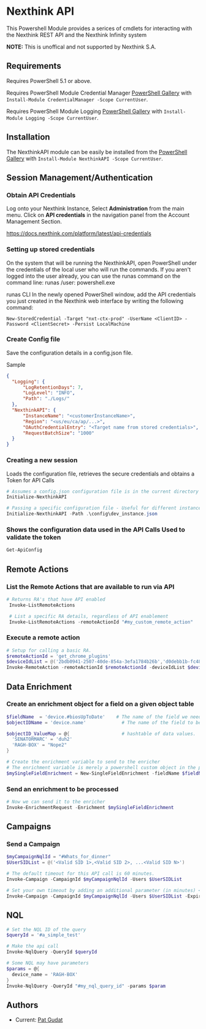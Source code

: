 # Nexthink API

This Powershell Module provides a serices of cmdlets for interacting with the Nexthink REST API and the Nexthink Infinity system

**NOTE:**  This is unoffical and not supported by Nexthink S.A.

## Requirements

Requires PowerShell 5.1 or above.

Requires PowerShell Module Credential Manager [PowerShell Gallery](https://www.powershellgallery.com/packages/CredentialManager/2.0) with `Install-Module CredentialManager -Scope CurrentUser`.

Requires PowerShell Module Logging [PowerShell Gallery](https://www.powershellgallery.com/packages/Logging/4.8.5) with `Install-Module Logging -Scope CurrentUser`.

## Installation

The NexthinkAPI module can be easily be installed from the [PowerShell Gallery](https://www.powershellgallery.com/packages/NexthinkAPI) with `Install-Module NexthinkAPI -Scope CurrentUser`.

## Session Management/Authentication

### Obtain API Credentials

Log onto your Nexthink Instance, Select **Administration** from the main menu.  Click on **API credentials** in the navigation panel from the Account Management Section.

<https://docs.nexthink.com/platform/latest/api-credentials>

### Setting up stored credentials

On the system that will be running the NexthinkAPI, open PowerShell under the credentials of the local user who will run the commands.  If you aren't logged into the user already, you can use the runas command on the command line: runas /user:<service account> powershell.exe

runas CLI
In the newly opened PowerShell window, add the API credentials you just created in the Nexthink web interface by writing the following command:

`New-StoredCredential -Target "nxt-ctx-prod" -UserName <ClientID> -Password <ClientSecret> -Persist LocalMachine`

### Create Config file
  
  Save the configuration details in a config.json file.
  
  Sample

  ```Json
  {
    "Logging": {
        "LogRetentionDays": 7,
        "LogLevel": "INFO",
        "Path": "./Logs/"
    },
    "NexthinkAPI": {
        "InstanceName": "<customerInstanceName>",
        "Region": "<us/eu/ca/ap/...>",
        "OAuthCredentialEntry": "<Target name from stored credentials>",
        "RequestBatchSize": "1000"
    }
}
```
  
### Creating a new session

  Loads the configuration file, retrieves the secure credentials and obtains a Token for API Calls
  
```PowerShell
# Assumes a config.json configuration file is in the current directory
Initialize-NexthinkAPI

# Passing a specific configuration file - Useful for different instances
Initialize-NexthinkAPI -Path .\config\dev_instance.json 

```
  
### Shows the configuration data used in the API Calls Used to validate the token

```PowerShell
Get-ApiConfig
```

## Remote Actions
  
### List the Remote Actions that are available to run via API

 ```PowerShell
 # Returns RA's that have API enabled
  Invoke-ListRemoteActions

  # List a specific RA details, regardless of API enablement
  Invoke-ListRemoteActions -remoteActionId "#my_custom_remote_action"
  ```

### Execute a remote action

  ```PowerShell
  # Setup for calling a basic RA.
  $remoteActionId = 'get_chrome_plugins'
  $deviceIdList = @('2bdb0941-2507-40de-854a-3efa1784b26b','d0debb1b-fc48-4eb1-81fa-8a799b21d108')
  Invoke-RemoteAction -remoteActionId $remoteActionId -deviceIdList $deviceIdList
  ```

## Data Enrichment

### Create an enrichment object for a field on a given object table

  ```PowerShell
$fieldName  = 'device.#biosUpToDate'    # The name of the field we need to enrich
$objectIDName = 'device.name'             # The name of the field to be used to ID the object

$objectID_ValueMap = @{                   # hashtable of data values.
    'SENATORMARC' = 'duh2'
    'RAGH-BOX' = "Nope2"
}

# Create the enrichment variable to send to the enricher
# The enrichment variable is merely a powershell custom object in the precise format for converstion to JSON.
$mySingleFieldEnrichment = New-SingleFieldEnrichment -fieldName $fieldName -objectName $objectIDName -ObjectValues $objectID_ValueMap
```

### Send an enrichment to be processed

```Powershell
# Now we can send it to the enricher
Invoke-EnrichmentRequest -Enrichment $mySingleFieldEnrichment
```

## Campaigns

### Send a Campaign

``` Powershell
$myCampaignNqlId = "#Whats_for_dinner"
$UserSIDList = @('<Valid SID 1>,<Valid SID 2>, ...<Valid SID N>')

# The default timeout for this API call is 60 minutes.  
Invoke-Campaign -CampaignId $myCampaignNqlId -Users $UserSIDList 

# Set your own timeout by adding an additional parameter (in minutes) <Min 1 / Max 525600>
Invoke-Campaign -CampaignId $myCampaignNqlId -Users $UserSIDList -Expires 10800
```

## NQL

``` Powershell
# Set the NQL ID of the query
$queryId = '#a_simple_test'

# Make the api call
Invoke-NqlQuery -QueryId $queryId

# Some NQL may have parameters
$params = @{ 
  device_name = 'RAGH-BOX'
}
Invoke-NqlQuery -QueryId "#my_nql_query_id" -params $param


```

## Authors
  
- Current: [Pat Gudat](https://github.com/NexthinkGuru)
  
